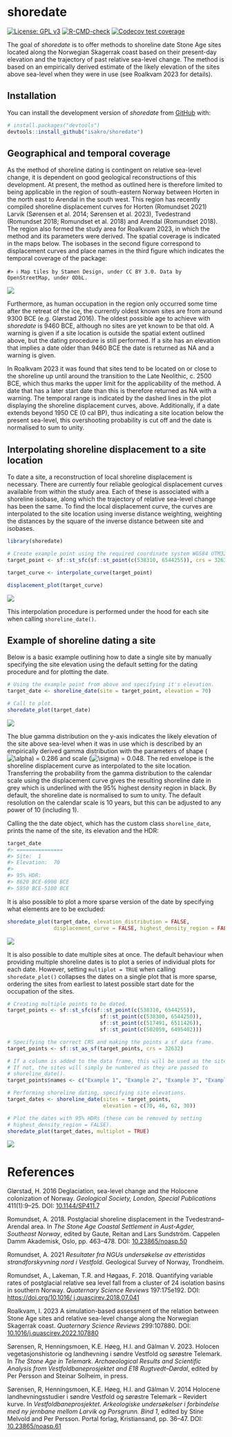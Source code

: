 
<!-- README.md is generated from README.Rmd. Please edit that file -->

# shoredate

<!-- badges: start -->

[![License: GPL
v3](https://img.shields.io/badge/License-GPLv3-blue.svg)](https://www.gnu.org/licenses/gpl-3.0)
[![R-CMD-check](https://github.com/isakro/shoredate/actions/workflows/R-CMD-check.yaml/badge.svg)](https://github.com/isakro/shoredate/actions/workflows/R-CMD-check.yaml)
[![Codecov test
coverage](https://codecov.io/gh/isakro/shoredate/branch/master/graph/badge.svg)](https://app.codecov.io/gh/isakro/shoredate?branch=master)
<!-- badges: end -->

The goal of *shoredate* is to offer methods to shoreline date Stone Age
sites located along the Norwegian Skagerrak coast based on their
present-day elevation and the trajectory of past relative sea-level
change. The method is based on an empirically derived estimate of the
likely elevation of the sites above sea-level when they were in use (see
Roalkvam 2023 for details).

## Installation

You can install the development version of *shoredate* from
[GitHub](https://github.com/isakro/shoredate) with:

``` r
# install.packages("devtools")
devtools::install_github("isakro/shoredate")
```

## Geographical and temporal coverage

As the method of shoreline dating is contingent on relative sea-level
change, it is dependent on good geological reconstructions of this
development. At present, the method as outlined here is therefore
limited to being applicable in the region of south-eastern Norway
between Horten in the north east to Arendal in the south west. This
region has recently compiled shoreline displacement curves for Horten
(Romundset 2021) Larvik (Sørensen et al. 2014; Sørensen et al. 2023),
Tvedestrand (Romundset 2018; Romundset et al. 2018) and Arendal
(Romundset 2018). The region also formed the study area for Roalkvam
2023, in which the method and its parameters were derived. The spatial
coverage is indicated in the maps below. The isobases in the second
figure correspond to displacement curves and place names in the third
figure which indicates the temporal coverage of the package:

    #> ℹ Map tiles by Stamen Design, under CC BY 3.0. Data by OpenStreetMap, under ODbL.

<img src="man/figures/README-unnamed-chunk-2-1.png" style="display: block; margin: auto;" />

Furthermore, as human occupation in the region only occurred some time
after the retreat of the ice, the currently oldest known sites are from
around 9300 BCE (e.g. Glørstad 2016). The oldest possible age to achieve
with *shoredate* is 9460 BCE, although no sites are yet known to be that
old. A warning is given if a site location is outside the spatial extent
outlined above, but the dating procedure is still performed. If a site
has an elevation that implies a date older than 9460 BCE the date is
returned as NA and a warning is given.

In Roalkvam 2023 it was found that sites tend to be located on or close
to the shoreline up until around the transition to the Late Neolithic,
c. 2500 BCE, which thus marks the upper limit for the applicability of
the method. A date that has a later start date than this is therefore
returned as NA with a warning. The temporal range is indicated by the
dashed lines in the plot displaying the shoreline displacement curves,
above. Additionally, if a date extends beyond 1950 CE (0 cal BP), thus
indicating a site location below the present sea-level, this
overshooting probability is cut off and the date is normalised to sum to
unity.

## Interpolating shoreline displacement to a site location

To date a site, a reconstruction of local shoreline displacement is
necessary. There are currently four reliable geological displacement
curves available from within the study area. Each of these is associated
with a shoreline isobase, along which the trajectory of relative
sea-level change has been the same. To find the local displacement
curve, the curves are interpolated to the site location using inverse
distance weighting, weighting the distances by the square of the inverse
distance between site and isobases.

``` r
library(shoredate)

# Create example point using the required coordinate system WGS84 UTM32N (EPSG: 32632).
target_point <- sf::st_sfc(sf::st_point(c(538310, 6544255)), crs = 32632)

target_curve <- interpolate_curve(target_point)

displacement_plot(target_curve)
```

<img src="man/figures/README-interpolate_curve-1.png" style="display: block; margin: auto;" />

This interpolation procedure is performed under the hood for each site
when calling `shoreline_date()`.

## Example of shoreline dating a site

Below is a basic example outlining how to date a single site by manually
specifying the site elevation using the default setting for the dating
procedure and for plotting the date.

``` r
# Using the example point from above and specifying it's elevation.
target_date <- shoreline_date(site = target_point, elevation = 70)

# Call to plot.
shoredate_plot(target_date)
```

<img src="man/figures/README-date-1.png" style="display: block; margin: auto;" />

The blue gamma distribution on the y-axis indicates the likely elevation
of the site above sea-level when it was in use which is described by an
empirically derived gamma distribution with the parameters of shape
(![\\alpha](https://latex.codecogs.com/png.image?%5Cdpi%7B110%7D&space;%5Cbg_white&space;%5Calpha "\alpha"))
= 0.286 and scale
(![\\sigma](https://latex.codecogs.com/png.image?%5Cdpi%7B110%7D&space;%5Cbg_white&space;%5Csigma "\sigma"))
= 0.048. The red envelope is the shoreline displacement curve as
interpolated to the site location. Transferring the probability from the
gamma distribution to the calendar scale using the displacement curve
gives the resulting shoreline date in grey which is underlined with the
95% highest density region in black. By default, the shoreline date is
normalised to sum to unity. The default resolution on the calendar scale
is 10 years, but this can be adjusted to any power of 10 (including 1).

Calling the the date object, which has the custom class
`shoreline_date`, prints the name of the site, its elevation and the
HDR:

``` r
target_date
#> ===============
#> Site:  1
#> Elevation:  70 
#> 
#> 95% HDR:
#> 8620 BCE-6900 BCE
#> 5950 BCE-5100 BCE
```

It is also possible to plot a more sparse version of the date by
specifying what elements are to be excluded:

``` r
shoredate_plot(target_date, elevation_distribution = FALSE, 
               displacement_curve = FALSE, highest_density_region = FALSE)
```

<img src="man/figures/README-sparse-1.png" style="display: block; margin: auto;" />

It is also possible to date multiple sites at once. The default
behaviour when providing multiple shoreline dates is to plot a series of
individual plots for each date. However, setting `multiplot = TRUE` when
calling `shoredate_plot()` collapses the dates on a single plot that is
more sparse, ordering the sites from earliest to latest possible start
date for the occupation of the sites.

``` r
# Creating multiple points to be dated.
target_points <- sf::st_sfc(sf::st_point(c(538310, 6544255)),
                              sf::st_point(c(538300, 6544250)),
                              sf::st_point(c(517491, 6511426)),
                              sf::st_point(c(502059, 6495402)))

# Specifying the correct CRS and making the points a sf data frame.
target_points <- sf::st_as_sf(target_points, crs = 32632)

# If a column is added to the data frame, this will be used as the site names.
# If not, the sites will simply be numbered as they are passed to
# shoreline_date().
target_points$names <- c("Example 1", "Example 2", "Example 3", "Example 4")

# Performing shoreline dating, specifying site elevations. 
target_dates <- shoreline_date(sites = target_points, 
                               elevation = c(70, 46, 62, 30))

# Plot the dates with 95% HDRs (these can be removed by setting 
# highest_density_region = FALSE).
shoredate_plot(target_dates, multiplot = TRUE)
```

<img src="man/figures/README-multidate-1.png" style="display: block; margin: auto;" />

# References

Glørstad, H. 2016 Deglaciation, sea-level change and the Holocene
colonization of Norway. *Geological Society, London, Special
Publications* 411(1):9–25. DOI:
[10.1144/SP411.7](http://sp.lyellcollection.org/lookup/doi/10.1144/SP411.7)

Romundset, A. 2018. Postglacial shoreline displacement in the
Tvedestrand–Arendal area. In *The Stone Age Coastal Settlement in
Aust-Agder, Southeast Norway*, edited by Gaute, Reitan and Lars
Sundström. Cappelen Damm Akademisk, Oslo, pp. 463–478. DOI:
[10.23865/noasp.50](https://doi.org/10.23865/noasp.50)

Romundset, A. 2021 *Resultater fra NGUs undersøkelse av etteristidas
strandforskyvning nord i Vestfold*. Geological Survey of Norway,
Trondheim.

Romundset, A., Lakeman, T.R. and Høgaas, F. 2018. Quantifying variable
rates of postglacial relative sea level fall from a cluster of 24
isolation basins in southern Norway. *Quaternary Science Reviews*
197:175e192. DOI: [https://doi.org/10.1016/
j.quascirev.2018.07.041](http://www.sciencedirect.com/science/article/pii/S0277379118302890)

Roalkvam, I. 2023 A simulation-based assessment of the relation between
Stone Age sites and relative sea-level change along the Norwegian
Skagerrak coast. *Quaternary Science Reviews* 299:107880. DOI:
[10.1016/j.quascirev.2022.107880](https://www.sciencedirect.com/science/article/pii/S027737912200511X)

Sørensen, R, Henningsmoen, K.E. Høeg, H.I. and Gälman V. 2023. Holocen
vegetasjonshistorie og landhevning i søndre Vestfold og sørøstre
Telemark. In *The Stone Age in Telemark. Archaeological Results and
Scientific Analysis from Vestfoldbaneprosjektet and E18
Rugtvedt–Dørdal*, edited by Per Persson and Steinar Solheim, in press.

Sørensen, R, Henningsmoen, K.E. Høeg, H.I. and Gälman V. 2014 Holocene
landhevningsstudier i søndre Vestfold og sørøstre Telemark – Revidert
kurve. In *Vestfoldbaneprosjektet. Arkeologiske undersøkelser i
forbindelse med ny jernbane mellom Larvik og Porsgrunn. Bind 1*, edited
by Stine Melvold and Per Persson. Portal forlag, Kristiansand,
pp. 36–47. DOI: [10.23865/noasp.61](https://doi.org/10.23865/noasp.61)
